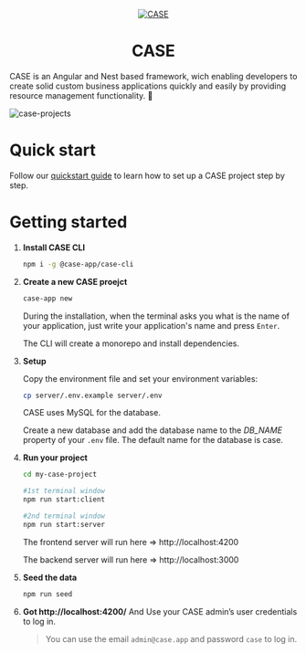 <p align="center">
  <a href="https://www.case.app">
    <img alt="CASE" src="https://user-images.githubusercontent.com/11723962/163216302-7ceab1a8-19a1-444b-93f7-3d7469ee9986.png" />
  </a>
</p>
<h1 align="center" style="font-weight: bold">
  CASE
</h1>

CASE is an Angular and Nest based framework, wich enabling developers to create solid custom business applications quickly and easily by providing resource management functionality. 👊

![case-projects](https://user-images.githubusercontent.com/50170060/227974728-8226b455-8661-429d-bb90-47b554f8112f.png)


# Quick start

Follow our [quickstart guide](https://docs.case.app) to learn how to set up a CASE project step by step.

# Getting started

1. **Install CASE CLI**

   ```sh
   npm i -g @case-app/case-cli
   ```

2. **Create a new CASE proejct**

   ```sh
   case-app new
   ```

   During the installation, when the terminal asks you what is the name of your application, just write your application's name and press `Enter`.

   The CLI will create a monorepo and install dependencies.

3. **Setup**

   Copy the environment file and set your environment variables:

   ```sh
   cp server/.env.example server/.env
   ```

   CASE uses MySQL for the database.

   Create a new database and add the database name to the _DB_NAME_ property of your `.env` file. The default name for the database is case.

4. **Run your project**

   ```sh
   cd my-case-project

   #1st terminal window
   npm run start:client

   #2nd terminal window
   npm run start:server
   ```

   The frontend server will run here => http://localhost:4200

   The backend server will run here => http://localhost:3000

5. **Seed the data**

   ```sh
   npm run seed
   ```

6. **Got http://localhost:4200/**
   And Use your CASE admin’s user credentials to log in.

   > You can use the email `admin@case.app` and password `case` to log in.

